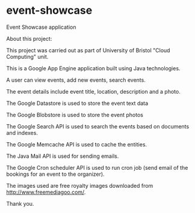 event-showcase
==============

Event Showcase application

About this project:

This project was carried out as part of University of Bristol "Cloud Computing" unit.

This is a Google App Engine application built using Java technologies.

A user can view events, add new events, search events.

The event details include event title, location, description and a photo.

The Google Datastore is used to store the event text data

The Google Blobstore is used to store the event photos

The Google Search API is used to search the events based on documents and indexes.

The Google Memcache API is used to cache the entities.

The Java Mail API is used for sending emails.

The Google Cron scheduler API is used to run cron job (send email of the bookings for an event to the organizer).

The images used are free royalty images downloaded from http://www.freemediagoo.com/.

Thank you.